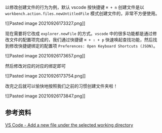 以修改创建文件的行为为例，默认 vscode 按快捷键 `⌘ + n` 创建文件是以 `workbench.action.files.newUntitledFile` 模式创建文件的，非常不方便使用。

![[Pasted image 20210926173327.png]]

现在需要将它改成 `explorer.newFile` 的方式。`vscode` 中的很多功能都是通过修改文件的配置项完成的，我们通过快捷键 `⌘ + ⇧ + p` 快速唤起查找功能，然后找到修改快捷键绑定的配置项 `Preferences: Open Keyboard Shortcuts (JSON)`。

![[Pasted image 20210926173657.png]]

然后修改对应的对应的绑定即可

![[Pasted image 20210926173754.png]]

改完之后就可以愉快地按照我们之前的习惯创建文件夹啦！

![[Pasted image 20210926173847.png]]

## 参考资料
[VS Code - Add a new file under the selected working directory](https://stackoverflow.com/questions/39599514/vs-code-add-a-new-file-under-the-selected-working-directory)